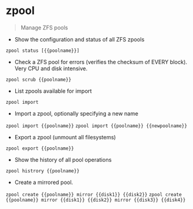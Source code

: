 # zpool

> Manage ZFS pools

- Show the configuration and status of all ZFS zpools

`zpool status [{{poolname}}]`

- Check a ZFS pool for errors (verifies the checksum of EVERY block). Very CPU and disk intensive.

`zpool scrub {{poolname}}`

- List zpools available for import

`zpool import`

- Import a zpool, optionally specifying a new name

`zpool import {{poolname}}`
`zpool import {{poolname}} {{newpoolname}}`

- Export a zpool (unmount all filesystems)

`zpool export {{poolname}}`

- Show the history of all pool operations

`zpool histrory {{poolname}}`

- Create a mirrored pool.

`zpool create {{poolname}} mirror {{disk1}} {{disk2}}`
`zpool create {{poolname}} mirror {{disk1}} {{disk2}} mirror {{disk3}} {{disk4}}`
